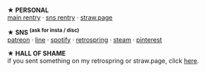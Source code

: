<b>★ PERSONAL</b>
<br><a href="https://rentry.co/tenn">main rentry</a> · <a href="https://rentry.co/shape">sns rentry</a> · <a href="https://goatbed.straw.page/">straw.page</a>

<b>★ SNS <sup>(ask for insta / disc)</sup></b>
<br><a href="https://www.patreon.com/seongmin">patreon</a> · <a href="https://line.me/ti/p/kb4DfDQJJT">line</a> · <a href="https://open.spotify.com/user/hbh4739sxb5dmmz2nbq6ut6xn?si=f4ce52a69be2457e">spotify</a> · <a href="https://retrospring.net/@goatbed">retrospring</a> · <a href="https://steamcommunity.com/id/grilled_egg/">steam</a> · <a href="https://www.pinterest.jp/ktns24/">pinterest</a>

<b>★ HALL OF SHAME</b>
<br>if you sent something on my retrospring or straw.page, click <a href="https://github.com/shinkoumi/gimmicks">here</a>.
